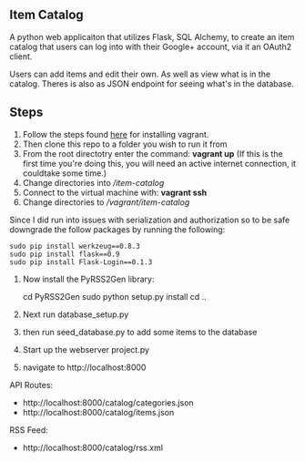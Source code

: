 Item Catalog
------------

A python web applicaiton that utilizes Flask, SQL Alchemy, to create an
item catalog that users can log into with their Google+ account, via
it an OAuth2 client.

Users can add items and edit their own. As well as view what is in the
catalog. Theres is also as JSON endpoint for seeing what's in the database.

Steps
-----

1. Follow the steps found [here](https://www.udacity.com/wiki/ud197/install-vagrant) for installing vagrant.
1. Then clone this repo to a folder you wish to run it from
1. From the root directotry enter the command: __vagrant up__ (If this is the first time you're doing this, you will need an active internet connection, it couldtake some time.)
1. Change directories into */item-catalog*
1. Connect to the virtual machine with: __vagrant ssh__
1. Change directories to */vagrant/item-catalog*

Since I did run into issues with serialization and authorization so to be safe
downgrade the follow packages by running the following:

    sudo pip install werkzeug==0.8.3
    sudo pip install flask==0.9
    sudo pip install Flask-Login==0.1.3

1. Now install the PyRSS2Gen library:
    
    cd PyRSS2Gen
    sudo python setup.py install
    cd ..

1. Next run database_setup.py
1. then run seed_database.py to add some items to the database
1. Start up the webserver project.py
1. navigate to http://localhost:8000

API Routes:
* http://localhost:8000/catalog/categories.json
* http://localhost:8000/catalog/items.json

RSS Feed:
* http://localhost:8000/catalog/rss.xml
